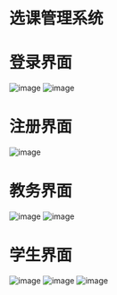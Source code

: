 选课管理系统
============
# 登录界面
![image](https://github.com/akaduo2019/Courses-Choosing-Management-System/raw/master/screenshots/登录界面1.png)
![image](https://github.com/akaduo2019/Courses-Choosing-Management-System/raw/master/screenshots/登录界面2.png)
# 注册界面
![image](https://github.com/akaduo2019/Courses-Choosing-Management-System/raw/master/screenshots/注册界面.png)
# 教务界面
![image](https://github.com/akaduo2019/Courses-Choosing-Management-System/raw/master/screenshots/教务界面1.png)
![image](https://github.com/akaduo2019/Courses-Choosing-Management-System/raw/master/screenshots/教务界面2.png)
# 学生界面
![image](https://github.com/akaduo2019/Courses-Choosing-Management-System/raw/master/screenshots/学生界面1.png)
![image](https://github.com/akaduo2019/Courses-Choosing-Management-System/raw/master/screenshots/学生界面2.png)
![image](https://github.com/akaduo2019/Courses-Choosing-Management-System/raw/master/screenshots/学生界面3.png)
